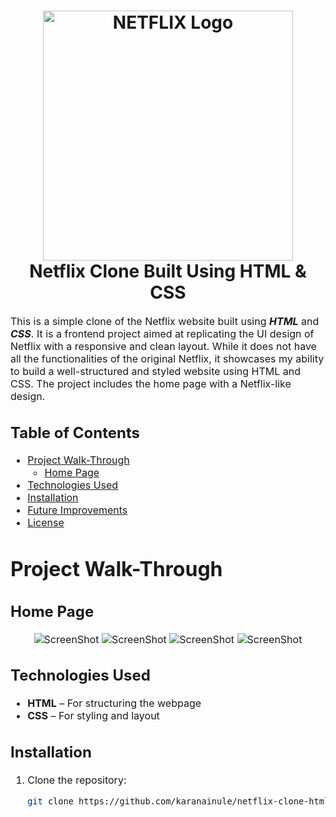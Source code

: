<h1 align="center">
  <img title="Netflix" src="https://fhsknightlife.com/wp-content/uploads/2020/04/uVASXqvMzyUrAPfSn9pMtxOC7s89ulzdDKBdtqCP.png" alt="NETFLIX Logo" width="400" />
  <br>
  Netflix Clone Built Using HTML & CSS
</h1>

<p><font size="3">
  This is a simple clone of the Netflix website built using <strong><em>HTML</em></strong> and <strong><em>CSS</em></strong>. It is a frontend project aimed at replicating the UI design of Netflix with a responsive and clean layout. While it does not have all the functionalities of the original Netflix, it showcases my ability to build a well-structured and styled website using HTML and CSS. The project includes the home page with a Netflix-like design.
  <br>
</p>

## Table of Contents

- [Project Walk-Through](#project-walk-through)
  - [Home Page](#home-page)
- [Technologies Used](#technologies-used)
- [Installation](#installation)
- [Future Improvements](#future-improvements)
- [License](#license)

# Project Walk-Through

## Home Page

<div align="center"><a name="menu"></a>

![ScreenShot](/public/images/readme/1.jp)
![ScreenShot](/public/images/readme/2.jpg)
![ScreenShot](/public/images/readme/3.jpg)
![ScreenShot](/public/images/readme/4.jpg)

</div>

## Technologies Used
- **HTML** – For structuring the webpage  
- **CSS** – For styling and layout  

## Installation
1. Clone the repository:  
   ```bash
   git clone https://github.com/karanainule/netflix-clone-html-css.git
